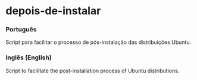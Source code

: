# depois-de-instalar
<h3>Português</h3>

Script para facilitar o processo de pós-instalação das distribuições Ubuntu.

<h3>Inglês (English)</h3>

Script to facilitate the post-installation process of Ubuntu distributions.